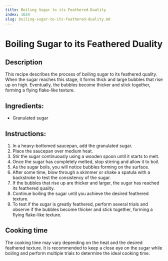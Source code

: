 ```yaml
---
title: Boiling Sugar to its Feathered Duality
index: 1624
slug: boiling-sugar-to-its-feathered-duality.md
---
```


# Boiling Sugar to its Feathered Duality

## Description
This recipe describes the process of boiling sugar to its feathered quality. When the sugar reaches this stage, it forms thick and large bubbles that rise up on high. Eventually, the bubbles become thicker and stick together, forming a flying flake-like texture.

## Ingredients:
- Granulated sugar

## Instructions:
1. In a heavy-bottomed saucepan, add the granulated sugar.
2. Place the saucepan over medium heat.
3. Stir the sugar continuously using a wooden spoon until it starts to melt.
4. Once the sugar has completely melted, stop stirring and allow it to boil.
5. As the sugar boils, you will notice bubbles forming on the surface. 
6. After some time, blow through a skimmer or shake a spatula with a backstroke to test the consistency of the sugar.
7. If the bubbles that rise up are thicker and larger, the sugar has reached its feathered quality.
8. Continue boiling the sugar until you achieve the desired feathered texture.
9. To test if the sugar is greatly feathered, perform several trials and observe if the bubbles become thicker and stick together, forming a flying flake-like texture.

## Cooking time
The cooking time may vary depending on the heat and the desired feathered texture. It is recommended to keep a close eye on the sugar while boiling and perform multiple trials to determine the ideal cooking time.
